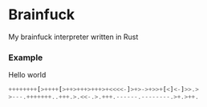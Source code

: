 # Brainfuck
My brainfuck interpreter written in Rust

### Example
Hello world
```rs
++++++++[>++++[>++>+++>+++>+<<<<-]>+>->+>>+[<]<-]>>.>
>---.+++++++..+++.>.<<-.>.+++.------.--------.>+.>++.
```

